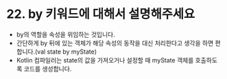 # 22. by 키워드에 대해서 설명해주세요

* by의 역할을 속성을 위임하는 것입니다.
* 간단하게 by 뒤에 있는 객체가 해당 속성의 동작을 대신 처리한다고 생각을 하면 편합니다.(val state by myState)
* Kotlin 컴파일러는 state의 값을 가져오거나 설정할 때 myState 객체를 호출하도록 코드를 생성합니다.